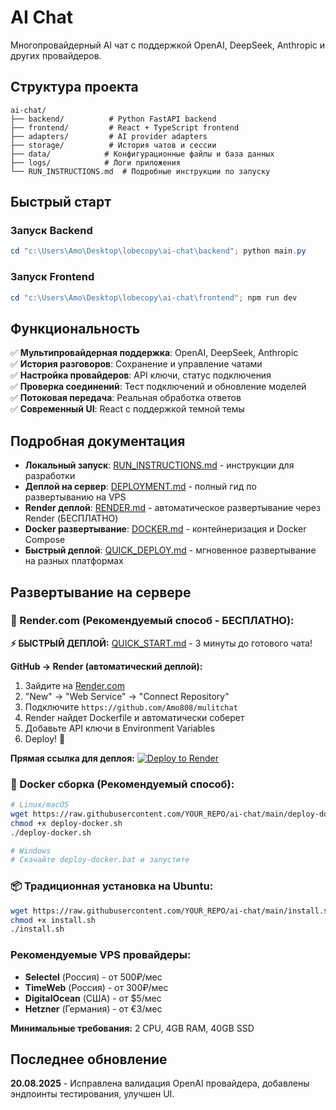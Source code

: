 # AI Chat

Многопровайдерный AI чат с поддержкой OpenAI, DeepSeek, Anthropic и других провайдеров.

## Структура проекта

```
ai-chat/
├── backend/          # Python FastAPI backend
├── frontend/         # React + TypeScript frontend  
├── adapters/         # AI provider adapters
├── storage/          # История чатов и сессии
├── data/            # Конфигурационные файлы и база данных
├── logs/            # Логи приложения
└── RUN_INSTRUCTIONS.md  # Подробные инструкции по запуску
```

## Быстрый старт

### Запуск Backend
```powershell
cd "c:\Users\Amo\Desktop\lobecopy\ai-chat\backend"; python main.py
```

### Запуск Frontend  
```powershell
cd "c:\Users\Amo\Desktop\lobecopy\ai-chat\frontend"; npm run dev
```

## Функциональность

✅ **Мультипровайдерная поддержка**: OpenAI, DeepSeek, Anthropic  
✅ **История разговоров**: Сохранение и управление чатами  
✅ **Настройка провайдеров**: API ключи, статус подключения  
✅ **Проверка соединений**: Тест подключений и обновление моделей  
✅ **Потоковая передача**: Реальная обработка ответов  
✅ **Современный UI**: React с поддержкой темной темы  

## Подробная документация

- **Локальный запуск**: [RUN_INSTRUCTIONS.md](RUN_INSTRUCTIONS.md) - инструкции для разработки
- **Деплой на сервер**: [DEPLOYMENT.md](DEPLOYMENT.md) - полный гид по развертыванию на VPS  
- **Render деплой**: [RENDER.md](RENDER.md) - автоматическое развертывание через Render (БЕСПЛАТНО)
- **Docker развертывание**: [DOCKER.md](DOCKER.md) - контейнеризация и Docker Compose
- **Быстрый деплой**: [QUICK_DEPLOY.md](QUICK_DEPLOY.md) - мгновенное развертывание на разных платформах

## Развертывание на сервере

### 🚀 Render.com (Рекомендуемый способ - БЕСПЛАТНО):

**⚡ БЫСТРЫЙ ДЕПЛОЙ:** [QUICK_START.md](QUICK_START.md) - 3 минуты до готового чата!

**GitHub → Render (автоматический деплой):**
1. Зайдите на [Render.com](https://render.com)
2. "New" → "Web Service" → "Connect Repository" 
3. Подключите `https://github.com/Amo808/mulitchat`
4. Render найдет Dockerfile и автоматически соберет
5. Добавьте API ключи в Environment Variables
6. Deploy! 🚀

**Прямая ссылка для деплоя:**
[![Deploy to Render](https://render.com/images/deploy-to-render-button.svg)](https://render.com/deploy?repo=https://github.com/Amo808/mulitchat)

### 🐳 Docker сборка (Рекомендуемый способ):
```bash
# Linux/macOS
wget https://raw.githubusercontent.com/YOUR_REPO/ai-chat/main/deploy-docker.sh
chmod +x deploy-docker.sh
./deploy-docker.sh

# Windows
# Скачайте deploy-docker.bat и запустите
```

### 📦 Традиционная установка на Ubuntu:
```bash
wget https://raw.githubusercontent.com/YOUR_REPO/ai-chat/main/install.sh
chmod +x install.sh
./install.sh
```

### Рекомендуемые VPS провайдеры:
- **Selectel** (Россия) - от 500₽/мес  
- **TimeWeb** (Россия) - от 300₽/мес
- **DigitalOcean** (США) - от $5/мес
- **Hetzner** (Германия) - от €3/мес

**Минимальные требования:** 2 CPU, 4GB RAM, 40GB SSD

## Последнее обновление

**20.08.2025** - Исправлена валидация OpenAI провайдера, добавлены эндпоинты тестирования, улучшен UI.

